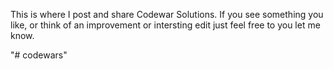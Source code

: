 This is where I post and share Codewar Solutions. If you see something you like, or think of an improvement or intersting edit just feel free to you let me know.

"# codewars" 

